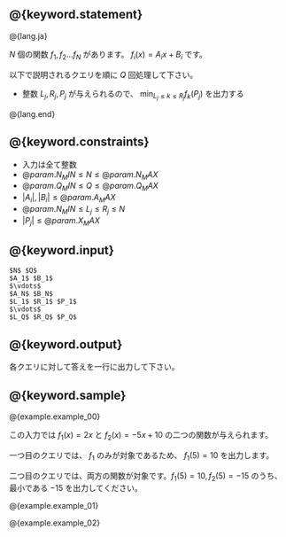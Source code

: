 ## @{keyword.statement}

@{lang.ja}

$N$ 個の関数 $f_1, f_2 \ldots f_N$ があります。 $f_i(x) = A_ix + B_i$ です。

以下で説明されるクエリを順に $Q$ 回処理して下さい。

- 整数 $L_j, R_j, P_j$ が与えられるので、 $\displaystyle \min_{L_j \le k \le R_j}f_k(P_j)$ を出力する

@{lang.end}

## @{keyword.constraints}

- 入力は全て整数
- $@{param.N_MIN} \leq N \leq @{param.N_MAX}$
- $@{param.Q_MIN} \leq Q \leq @{param.Q_MAX}$
- $|A_i|, |B_i| \leq @{param.A_MAX}$
- $@{param.N_MIN} \leq L_j \leq R_j \leq N$
- $|P_j| \leq @{param.X_MAX}$

## @{keyword.input}

```
$N$ $Q$
$A_1$ $B_1$
$\vdots$
$A_N$ $B_N$
$L_1$ $R_1$ $P_1$
$\vdots$
$L_Q$ $R_Q$ $P_Q$
```

## @{keyword.output}

各クエリに対して答えを一行に出力して下さい。

## @{keyword.sample}

@{example.example_00}

この入力では $f_1(x) = 2x$ と $f_2(x) = -5x + 10$ の二つの関数が与えられます。

一つ目のクエリでは、 $f_1$ のみが対象であるため、 $f_1(5) = 10$ を出力します。

二つ目のクエリでは、両方の関数が対象です。$f_1(5) = 10, f_2(5) = -15$ のうち、最小である $-15$ を出力してください。

@{example.example_01}

@{example.example_02}
